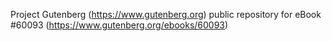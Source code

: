 Project Gutenberg (https://www.gutenberg.org) public repository for
eBook #60093 (https://www.gutenberg.org/ebooks/60093)
